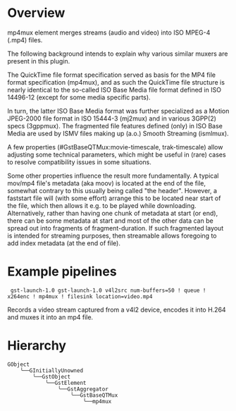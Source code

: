 # Overview

mp4mux element merges streams (audio and video) into ISO MPEG-4 (.mp4) files.

The following background intends to explain why various similar muxers are present in this plugin.

The QuickTime file format specification served as basis for the MP4 file format specification (mp4mux), and as such the QuickTime file structure is nearly identical to the so-called ISO Base Media file format defined in ISO 14496-12 (except for some media specific parts).

In turn, the latter ISO Base Media format was further specialized as a Motion JPEG-2000 file format in ISO 15444-3 (mj2mux) and in various 3GPP(2) specs (3gppmux). The fragmented file features defined (only) in ISO Base Media are used by ISMV files making up (a.o.) Smooth Streaming (ismlmux).

A few properties (#GstBaseQTMux:movie-timescale, trak-timescale) allow adjusting some technical parameters, which might be useful in (rare) cases to resolve compatibility issues in some situations.

Some other properties influence the result more fundamentally. A typical mov/mp4 file's metadata (aka moov) is located at the end of the file, somewhat contrary to this usually being called "the header". However, a faststart file will (with some effort) arrange this to be located near start of the file, which then allows it e.g. to be played while downloading. Alternatively, rather than having one chunk of metadata at start (or end), there can be some metadata at start and most of the other data can be spread out into fragments of fragment-duration. If such fragmented layout is intended for streaming purposes, then streamable allows foregoing to add index metadata (at the end of file).

# Example pipelines
```
 gst-launch-1.0 gst-launch-1.0 v4l2src num-buffers=50 ! queue ! x264enc ! mp4mux ! filesink location=video.mp4
```

Records a video stream captured from a v4l2 device, encodes it into H.264 and muxes it into an mp4 file.

# Hierarchy

```
GObject
    ╰──GInitiallyUnowned
        ╰──GstObject
            ╰──GstElement
                ╰──GstAggregator
                    ╰──GstBaseQTMux
                        ╰──mp4mux
```